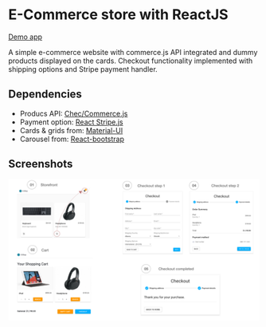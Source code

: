 # E-Commerce store with ReactJS

[Demo app](https://e-shop-dbc41.web.app)

A simple e-commerce website with commerce.js API integrated and dummy products displayed on the cards. Checkout functionality implemented with shipping options and Stripe payment handler.

## Dependencies

- Producs API: [Chec/Commerce.js](https://commercejs.com/)
- Payment option: [React Stripe.js](https://stripe.com/docs/stripe-js/react)
- Cards & grids from: [Material-UI](https://material-ui.com/getting-started/installation/)
- Carousel from: [React-bootstrap](https://react-bootstrap.github.io/)

## Screenshots

![Screenshot](./public/images/Screenshot.jpg)
